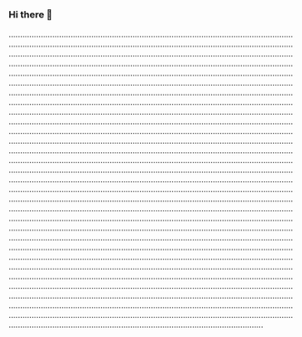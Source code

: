 ### Hi there 👋

.......................................................................................................................................................................................................................................................................................................................................................................................................................................................................................................................................................................................................................................................................................................................................................................................................................................................................................................................................................................................................................................................................................................................................................................................................................................................................................................................................................................................................................................................................................................................................................................................................................................................................................................................................................................................................................................................................................................................................................................................................................................................................................................................................................................................................................................................................................................................................................................................................................................................................................................................................................................................................................................................................................................................................................................................................................................................................................................................................................................................................................................................................................................................................................................................................................................................................................................................................................................................................................................................................................................................................................................................................................................................................................................................................................................................................................................................................................................................................................................................